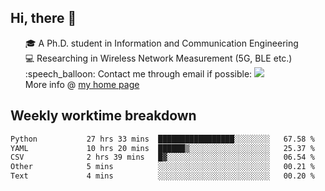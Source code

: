 <h2 > Hi, there 👋 </h3>

<div >
 <ul>
 🎓 A Ph.D. student in Information and Communication Engineering <br>
 💻 Researching in Wireless Network Measurement (5G, BLE etc.)<br>
 :speech_balloon: Contact me through email if possible: <a href="mailto:ethanjia@sjtu.edu.cn"><img src="https://img.shields.io/badge/-ethanjia@sjtu.edu.cn-c14438?style=plastic&logo=Gmail&logoColor=white&link=mailto:mailto:ethanjia@sjtu.edu.cn"></a> <br>
  More info @ <a href="https://haifengjia.github.io">my home page</a>
 </ul>
</div>

<h2 >
Weekly worktime breakdown
</h1>


<!--START_SECTION:waka-->

```txt
Python           27 hrs 33 mins  █████████████████░░░░░░░░   67.58 %
YAML             10 hrs 20 mins  ██████▒░░░░░░░░░░░░░░░░░░   25.37 %
CSV              2 hrs 39 mins   █▓░░░░░░░░░░░░░░░░░░░░░░░   06.54 %
Other            5 mins          ░░░░░░░░░░░░░░░░░░░░░░░░░   00.21 %
Text             4 mins          ░░░░░░░░░░░░░░░░░░░░░░░░░   00.20 %
```

<!--END_SECTION:waka-->


